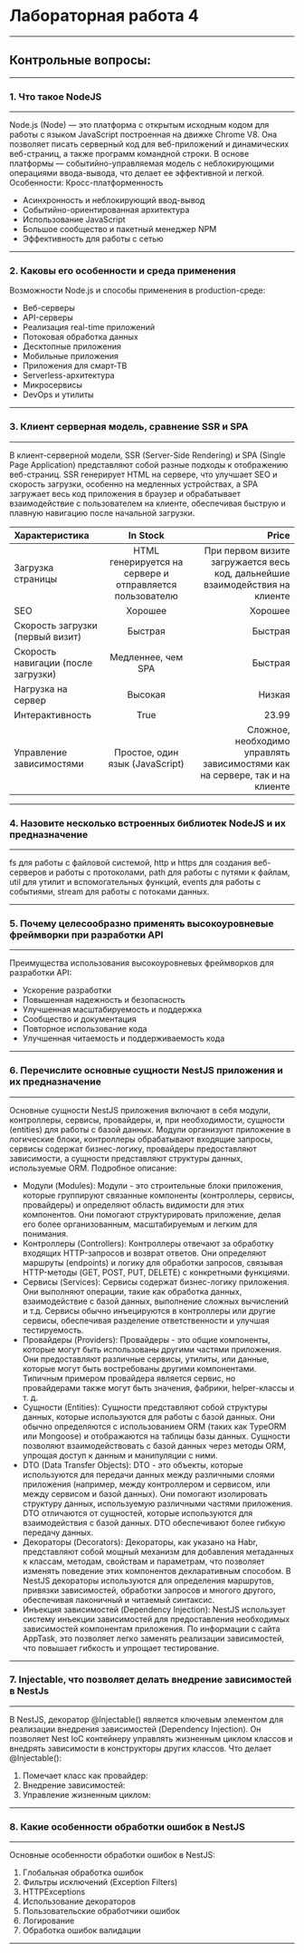 # Лабораторная работа 4
***
## Контрольные вопросы: 
***
### 1.	Что такое NodeJS
***
Node.js (Node) — это платформа с открытым исходным кодом для работы с языком JavaScript построенная на движке Chrome V8. Она позволяет писать серверный код для веб-приложений и динамических веб-страниц, а также программ командной строки. В основе платформы — событийно-управляемая модель с неблокирующими операциями ввода-вывода, что делает ее эффективной и легкой.
Особенности:
Кросс-платформенность
- Асинхронность и неблокирующий ввод-вывод
- Событийно-ориентированная архитектура
- Использование JavaScript
- Большое сообщество и пакетный менеджер NPM
- Эффективность для работы с сетью
***
### 2. Каковы его особенности и среда применения
Возможности Node.js и способы применения в production-среде:
- Веб-серверы
- API-серверы
- Реализация real-time приложений
- Потоковая обработка данных
- Десктопные приложения
- Мобильные приложения
- Приложения для смарт-ТВ
- Serverless-архитектура
- Микросервисы
- DevOps и утилиты

***
### 3.	Клиент серверная модель, сравнение SSR и SPA
***
В клиент-серверной модели, SSR (Server-Side Rendering) и SPA (Single Page Application) представляют собой разные подходы к отображению веб-страниц. SSR генерирует HTML на сервере, что улучшает SEO и скорость загрузки, особенно на медленных устройствах, а SPA загружает весь код приложения в браузер и обрабатывает взаимодействие с пользователем на клиенте, обеспечивая быструю и плавную навигацию после начальной загрузки. 

|Характеристика| In Stock | Price |
| :---------------- | :------: | ----: |
|Загрузка страницы                      |   HTML генерируется на сервере и отправляется пользователю   | При первом визите загружается весь код, дальнейшие взаимодействия на клиенте |
| SEO                                   |   Хорошее   | Хорошее |
| Скорость загрузки (первый визит)      |  Быстрая  | Быстрая |
| Скорость навигации (после загрузки)   |  Медленнее, чем SPA   | Быстрая |
| Нагрузка на сервер                    |   Высокая   | Низкая |
| Интерактивность                       |   True   | 23.99 |
| Управление зависимостями              |   Простое, один язык (JavaScript) | Сложное, необходимо управлять зависимостями как на сервере, так и на клиенте |

***
### 4.	Назовите несколько встроенных библиотек NodeJS и их предназначение
***
fs для работы с файловой системой, http и https для создания веб-серверов и работы с протоколами, path для работы с путями к файлам, util для утилит и вспомогательных функций, events для работы с событиями, stream для работы с потоками данных.

***
### 5.	Почему целесообразно применять высокоуровневые фреймворки при разработки API
***
Преимущества использования высокоуровневых фреймворков для разработки API:
- Ускорение разработки
- Повышенная надежность и безопасность
- Улучшенная масштабируемость и поддержка
- Сообщество и документация
- Повторное использование кода
- Улучшенная читаемость и поддерживаемость кода

***
### 6.	Перечислите основные сущности NestJS приложения и их предназначение
***
Основные сущности NestJS приложения включают в себя модули, контроллеры, сервисы, провайдеры, и, при необходимости, сущности (entities) для работы с базой данных. Модули организуют приложение в логические блоки, контроллеры обрабатывают входящие запросы, сервисы содержат бизнес-логику, провайдеры предоставляют зависимости, а сущности представляют структуры данных, используемые ORM.
Подробное описание:
- Модули (Modules):
Модули - это строительные блоки приложения, которые группируют связанные компоненты (контроллеры, сервисы, провайдеры) и определяют область видимости для этих компонентов. Они помогают структурировать приложение, делая его более организованным, масштабируемым и легким для понимания. 
- Контроллеры (Controllers):
Контроллеры отвечают за обработку входящих HTTP-запросов и возврат ответов. Они определяют маршруты (endpoints) и логику для обработки запросов, связывая HTTP-методы (GET, POST, PUT, DELETE) с конкретными функциями. 
- Сервисы (Services):
Сервисы содержат бизнес-логику приложения. Они выполняют операции, такие как обработка данных, взаимодействие с базой данных, выполнение сложных вычислений и т.д. Сервисы обычно инъецируются в контроллеры или другие сервисы, обеспечивая разделение ответственности и улучшая тестируемость. 
- Провайдеры (Providers):
Провайдеры - это общие компоненты, которые могут быть использованы другими частями приложения. Они предоставляют различные сервисы, утилиты, или данные, которые могут быть востребованы другими компонентами. Типичным примером провайдера является сервис, но провайдерами также могут быть значения, фабрики, helper-классы и т. д. 
- Сущности (Entities):
Сущности представляют собой структуры данных, которые используются для работы с базой данных. Они обычно определяются с использованием ORM (таких как TypeORM или Mongoose) и отображаются на таблицы базы данных. Сущности позволяют взаимодействовать с базой данных через методы ORM, упрощая доступ к данным и манипуляции с ними. 
- DTO (Data Transfer Objects):
DTO - это объекты, которые используются для передачи данных между различными слоями приложения (например, между контроллером и сервисом, или между сервисом и базой данных). Они помогают изолировать структуру данных, используемую различными частями приложения. DTO отличаются от сущностей, которые используются для взаимодействия с базой данных. DTO обеспечивают более гибкую передачу данных. 
- Декораторы (Decorators):
Декораторы, как указано на Habr, представляют собой мощный механизм для добавления метаданных к классам, методам, свойствам и параметрам, что позволяет изменять поведение этих компонентов декларативным способом. В NestJS декораторы используются для определения маршрутов, привязки зависимостей, обработки запросов и многого другого, обеспечивая лаконичный и читаемый синтаксис. 
- Инъекция зависимостей (Dependency Injection):
NestJS использует систему инъекции зависимостей для предоставления необходимых зависимостей компонентам приложения. По информации с сайта AppTask, это позволяет легко заменять реализации зависимостей, что повышает гибкость и упрощает тестирование. 

***
### 7.	Injectable, что позволяет делать внедрение зависимостей в NestJs
***
В NestJS, декоратор @Injectable() является ключевым элементом для реализации внедрения зависимостей (Dependency Injection). Он позволяет Nest IoC контейнеру управлять жизненным циклом классов и внедрять зависимости в конструкторы других классов. 
Что делает @Injectable():
1.	Помечает класс как провайдер:
2.	Внедрение зависимостей:
3.	Управление жизненным циклом:
   
***
### 8.	Какие особенности обработки ошибок в NestJS
***
Основные особенности обработки ошибок в NestJS:
1.	Глобальная обработка ошибок
2.	Фильтры исключений (Exception Filters)
3.	HTTPExceptions
4.	Использование декораторов
5.	Пользовательские обработчики ошибок
6.	Логирование
7.	Обработка ошибок валидации
***
